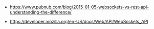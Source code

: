 * https://www.pubnub.com/blog/2015-01-05-websockets-vs-rest-api-understanding-the-difference/

* https://developer.mozilla.org/en-US/docs/Web/API/WebSockets_API